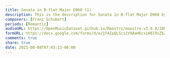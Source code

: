 ```yaml
---
title: Sonata in B-flat Major D960 (1)
description: This is the description for Sonata in B-flat Major D960 by Franz Schubert
composers: [Franz Schubert]
periods: [Romantic]
audioURL: https://OpenMusicDataset.github.io/Maestro/maestro-v3.0.0/2004/MIDI-Unprocessed_XP_14_R2_2004_01_ORIG_MID--AUDIO_14_R2_2004_01_Track01_wav.midi
formURL: https://docs.google.com/forms/d/e/1FAIpQLScsiV9AaH6cxiH6I9sZbZpwCD3n3RPhPU9pWckaJ0epefvUFA/viewform
comments: true
share: true
date: 2021-08-08T07:43:13-06:00
---
```

